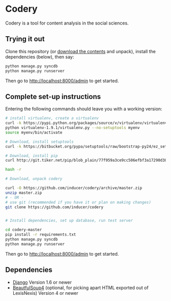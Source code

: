 # Codery

Codery is a tool for content analysis in the social sciences.

## Trying it out

Clone this repository (or [download the
contents](https://github.com/inducer/codery/archive/master.zip) and unpack),
install the dependencies (below), then say:

```bash
python manage.py syncdb
python manage.py runserver
```

Then go to <http://localhost:8000/admin> to get started.

## Complete set-up instructions

Entering the following commands should leave you with a working version:

```bash
# install virtualenv, create a virtualenv
curl -k https://pypi.python.org/packages/source/v/virtualenv/virtualenv-1.9.1.tar.gz | tar xfz -
python virtualenv-1.9.1/virtualenv.py --no-setuptools myenv
source myenv/bin/activate

# Download, install setuptools
curl -k https://bitbucket.org/pypa/setuptools/raw/bootstrap-py24/ez_setup.py | python -

# Download, install pip
curl http://git.tiker.net/pip/blob_plain/77f959a3ce9cc506efbf3a17290d387d0a6624f5:/contrib/get-pip.py | python -

hash -r

# Download, unpack codery

curl -O https://github.com/inducer/codery/archive/master.zip
unzip master.zip
# - OR -
# use git (recommended if you have it or plan on making changes)
git clone https://github.com/inducer/codery


# Install dependencies, set up database, run test server

cd codery-master
pip install -r requirements.txt
python manage.py syncdb
python manage.py runserver
```

Then go to <http://localhost:8000/admin> to get started.

## Dependencies

* [Django](http://djangoproject.com)  Version 1.6 or newer
* [BeautfulSoup4](http://pypi.python.org/pypi/BeautfulSoup4) (optional, for picking apart
  HTML exported out of LexisNexis) Version 4 or newer

